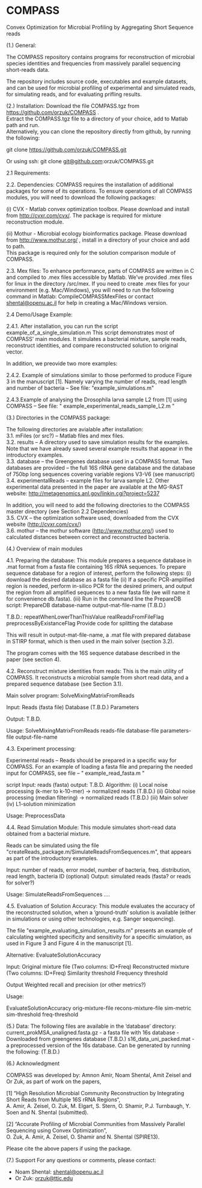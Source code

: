 COMPASS
=======
Convex Optimization for Microbial Profiling by Aggregating Short Sequence reads


(1.) General:

The COMPASS repository contains programs for reconstruction of microbial species identities 
and frequencies from massively parallel sequencing short-reads data. 

The repository includes source code, executables and example datasets, and can be used for 
microbial profiling of experimental and simulated reads, for simulating reads, and for evaluating
prifling results. 


(2.) Installation:
Download the file COMPASS.tgz from https://github.com/orzuk/COMPASS .  
Extract the COMPASS.tgz file to a directory of your choice, add to Matlab path and run.  
Alternatively, you can clone the repository directly from github, by running the following:  

git clone https://github.com/orzuk/COMPASS.git

Or using ssh: 
git clone git@github.com:orzuk/COMPASS.git

2.1 Requirements: 


2.2. Dependencies:
COMPASS requires the installation of additional packages for some of its operations. 
To ensure operations of all COMPASS modules, you will need to download the following packages: 

(i) CVX - Matlab convex optimization toolbox. 
Please download and install from http://cvxr.com/cvx/.
The package is required for mixture reconstruction module.

(ii) Mothur - Microbial ecology bioinformatics package. 
   Please download from http://www.mothur.org/ , install in a directory of your choice and add to path.  
This package is required only for the solution comparison module of COMPASS. 

2.3. Mex files:
To enhance performance, parts of COMPASS are written in C and compiled to .mex files accessible by Matlab. 
We’ve provided .mex files for linux in the directory /src/mex. 
If you need to create .mex files for your environment (e.g. Mac/Windows), you will need to run 
the following command in Matlab: 
		CompileCOMPASSMexFiles 
or contact shental@openu.ac.il for help in creating a Mac/Windows version. 

	
2.4 Demo/Usage Example: 

2.4.1. After installation, you can run the script example_of_a_single_simulation.m
This script demonstrates most of COMPASS' main modules. 
It simulates a bacterial mixture, sample reads, reconstruct identities, and compare reconstructed solution to original vector. 

In addition, we preovide two more examples: 

2.4.2. Example of simulations similar to those performed to produce Figure 3 in the manuscript [1]. 
Namely varying the number of reads, read length and number of bacteria – See file: "example_simulations.m"

2.4.3.Example of analysing the Drosophila larva sample L2 from [1] using COMPASS – 
See file: " example_experimental_reads_sample_L2.m "  




(3.) Directories in the COMPASS package:  

The following directories are avialable after installation:  
3.1. mFiles (or src?) – Matlab files and mex files.  
3.2. results – A directory used to save simulation results for the examples. Note that we have already saved several example results that appear in the introductory examples.  
3.3. database – the Greengenes database used in a COMPASS format. Two databases are provided – the full 16S rRNA gene database and the database of 750bp long sequences covering variable regions V3-V6 (see manuscript)  
3.4. experimentalReads –  example files for larva sample L2. Other experimental data presented in the paper are available at the MG-RAST website: http://metagenomics.anl.gov/linkin.cgi?project=5237    

In addition, you will need to add the following directories to the COMPASS master directory (see Section 2.2 Dependencies)  
3.5. CVX – the optimization software used, downloaded from the CVX website (http://cvxr.com/cvx/)  
3.6. mothur – the mothur software (http://www.mothur.org/) used to calculated distances between correct and reconstructed bacteria.  



(4.) Overview of main modules

4.1. Preparing the database:
This module prepares a sequence database in .mat format from a fasta file containing 
16S rRNA sequences. 
To prepare sequence database for a region of interest, perform the following steps:
(i) download the desired database as a fasta file 
(ii) If a specific PCR-amplified region is needed, perform in-silico PCR for the desired primers, and output the region from all amplified sequences to a new fasta file (we will name it for convenience db.fasta).
(iii) Run in the command line the PrepareDB script:
PrepareDB database-name output-mat-file-name (T.B.D.)

T.B.D.:
repeatWhenLowerThanThisValue
realReadsFromFileFlag
preprocessByExistanceFlag
Provide code for splitting the database


This will result in output-mat-file-name, a .mat file with prepared database in STIRP format, which is then used in the main solver (section 3.2). 

The program comes with the 16S sequence database described in the paper (see section 4). 

4.2. Reconstruct mixture identities from reads:
This is the main utility of COMPASS. It reconstructs a microbial sample from short read data, 
and a prepared sequence database (see Section 3.1).

Main solver program: SolveMixingMatrixFromReads

Input:
Reads (fasta file)
Database (T.B.D.)
Parameters

Output:
T.B.D.

Usage: SolveMixingMatrixFromReads reads-file database-file parameters-file output-file-name



4.3. Experiment processing:

Experimental reads – Reads should be prepared in a specific way for COMPASS. 
For an example of loading a fasta file and preparing the needed input for COMPASS, 
see file – " example_read_fasta.m "

script
Input:
reads (fasta)
output:
T.B.D.
Algorithm:
(i) Local noise processing (k-mer to k-10-mer) → normalized reads (T.B.D.)
(ii) Global noise processing (median filtering) → normalized reads (T.B.D.)
(iii) Main solver
(iv) L1-solution minimization

Usage: PreprocessData

4.4. Read Simulation Module:
This module simulates short-read data obtained from a bacterial mixture. 

Reads can be simulated using the file  "createReads_package.m/SimulateReadsFromSequences.m", 
that appears as part of the introductory examples.

Input:
number of reads, error model, number of bacteria, freq. distribution, read length, bacteria ID (optional)
Output:
simulated reads (fasta? or reads for solver?)

Usage: SimulateReadsFromSequences ….


4.5. Evaluation of Solution Accuracy:
This module evaluates the accuracy of the reconstructed solution, when a ‘ground-truth’ solution 
is available (either in simulations or using other technologies, e.g. Sanger sequencing). 


The file "example_evaluating_simulation_results.m" presents an example of calculating weighted 
specificity and sensitivity for a specific simulation, as used in Figure 3 and Figure 4 in the manuscript [1].


Alternative: 
EvaluateSolutionAccuracy

Input:
Original mixture file (Two columns: ID+Freq)
Reconstructed mixture (Two columns: ID+Freq)
Similarity threshold
Frequency threshold

Output
Weighted recall and precision (or other metrics?) 

Usage: 

EvaluateSolutionAccuracy orig-mixture-file recons-mixture-file sim-metric sim-threshold freq-threshold

(5.) Data:
The following files are available in the ‘database’ directory: 
current_prokMSA_unaligned.fasta.gz - a fasta file with 16s database - Downloaded from greengenes database  (T.B.D.)
s16_data_uni_packed.mat - a preprocessed version of the 16s database. Can be generated by running the following: (T.B.D.)



(6.) Acknowledgment

COMPASS was developed by: 
Amnon Amir, Noam Shental, Amit Zeisel and Or Zuk, as part of work on the papers,


[1] “High Resolution Microbial Community Reconstruction by Integrating Short Reads from Multiple 16S rRNA Regions“,   
A. Amir, A. Zeisel, O. Zuk, M. Elgart, S. Stern, O. Shamir, P.J. Turnbaugh, Y. Soen and N. Shental (submitted).

[2] “Accurate Profiling of Microbial Communities from Massively Parallel Sequencing using Convex Optimization”,  
O. Zuk, A. Amir, A. Zeisel, O. Shamir and N. Shental (SPIRE13).

Please cite the above papers if using the package. 

(7.) Support
For any questions or comments, please contact: 
- Noam Shental: shental@openu.ac.il
- Or Zuk: orzuk@ttic.edu

